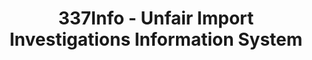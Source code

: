 ---
bigquery: https://console.cloud.google.com/bigquery?p=patents-public-data&d=usitc_investigations&page=dataset&project=sheets-management-319211
citation: US International Trade Commission 337Info Unfair Import Investigations Information
  System
contributors: US International Trade Comission
cost: None
description: US International Trade Commission 337Info Unfair Import Investigations
  Information System contains data on investigations done under Section 337. Section
  337 declares the infringement of certain statutory intellectual property rights
  and other forms of unfair competition in import trade to be unlawful practices.
  Most Section 337 investigations involve allegations of patent or registered trademark
  infringement.
documentation: FAQ and tutorial available on the site
last_edit: 04/06/2022, 06:36:12
location: https://pubapps2.usitc.gov/337external/
maintained_by: US International Trade Comission
schema_fields:
- trademarkNumbers
- gcAttorney
- teoIdIssueDate
- lastUpdated
- actualEndDateEvidHear
- htsNumbers
- publication_number
- actualStartDateEvidHear
- markmanHearing
- patentNumbers
- teoProceedingInvolved
- scheduledEndDateEvidHear
- docketNo
- respondent
- startDateMarkmanHearing
- teoIdDueDate
- aljAssigned
- investigationType
- internalRemand
- finalDetViolation
- dateOfPublicationFrNotice
- invUnfairAct
- teoReliefGranted
- finalIdOnViolationIssue
- scheduledStartDateEvidHear
- dateCreated
- finalIdOnViolationDue
- title
- endDateMarkmanHearing
- investigationTermDate
- investigationNo
- issueDateOtherNonFinal
- ouiiParticipation
- currentStatus
- complainant
- targetDate
- copyrightNumbers
- patentNumber
- dateComplaintFiled
- currentActiveALJ
- cafcAppeals
- ouiiAttorney
- id
- finalDetNoViolation
shortname: unfair_import_investigations
tags:
- import
- legal
- trade
timeframe: 2008-2021 (prior to 2008 downloadable as a JSON file)
title: 337Info - Unfair Import Investigations Information System
uuid: 2721f5ec-e599-4890-9265-9706719fc71e
---
